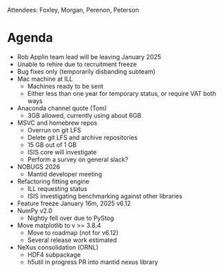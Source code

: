 Attendees: Foxley, Morgan, Perenon, Peterson

# Agenda
- Rob Applin team lead will be leaving January 2025
- Unable to rehire due to recruitment freeze
- Bug fixes only (temporarily disbanding subteam)
- Mac machine at ILL
  - Machines ready to be sent
  - Either less than one year for temporary status, or require VAT both ways
- Anaconda channel quote (Tom)
  - 3GB allowed, currently using about 6GB
- MSVC and homebrew repos
  - Overrun on git LFS
  - Delete git LFS and archive repositories
  - 15 GB out of 1 GB
  - ISIS core will investigate
  - Perform a survey on general slack?
- NOBUGS 2026
  - Mantid developer meeting
- Refactoring fitting engine
  - ILL requesting status
  - ISIS investigating benchmarking against other libraries
- Feature freeze January 16m, 2025 v6.12
- NumPy v2.0
   - Nightly fell over due to PyStog
- Move matplotlib to v >= 3.8.4
   - Move to roadmap (not for v6.12)
   - Several release work estimated
- NeXus consolidation (ORNL)
   - HDF4 subpackage
   - h5util in progress PR into mantid nexus library
